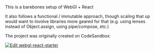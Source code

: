 This is a barebones setup of WebGl + React

It also follows a functional / immutable approach, though scaling that up would want to involve libraries more geared for that (e.g. using lenses instead of Object.assign, using pipe/compose, etc.)

The project was originally created on CodeSandbox: 

[![Edit webgl-react-starter](https://codesandbox.io/static/img/play-codesandbox.svg)](https://codesandbox.io/s/github/dakom/webgl-react-starter/tree/master/)

